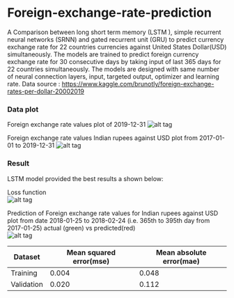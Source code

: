 # Foreign-exchange-rate-prediction

A Comparison between long short term memory (LSTM ),  simple recurrent neural networks (SRNN) and gated recurrent unit (GRU)  to predict currency exchange rate for 22 countries currencies  against United States Dollar(USD) simultaneously. The models are trained to predict foreign currency exchange rate for 30 consecutive days by taking input of last 365 days for 22 countries simultaneously. The models are designed with same number of neural connection layers, input, targeted output, optimizer and learning rate.
Data source : https://www.kaggle.com/brunotly/foreign-exchange-rates-per-dollar-20002019
### Data plot 
Foreign exchange rate values plot of 2019-12-31
![alt tag](https://user-images.githubusercontent.com/50958067/90127723-410c4980-dd83-11ea-81c9-ed297f94b63d.png)


Foreign exchange rate values Indian rupees against USD plot from 2017-01-01 to 2019-12-31
![alt tag](https://user-images.githubusercontent.com/50958067/90128846-3357c380-dd85-11ea-8fa2-7c8781a92945.png)



### Result
LSTM model provided the best results a shown below:  

Loss function<br />
![alt tag](https://user-images.githubusercontent.com/50958067/90128027-ce4f9e00-dd83-11ea-8e6d-d1853c92a634.png)

Prediction of Foreign exchange rate values for Indian rupees against USD plot from date 2018-01-25 to 2018-02-24 (i.e. 365th to 395th day from
2017-01-25) actual (green) vs predicted(red)<br />
![alt tag](https://user-images.githubusercontent.com/50958067/90128184-1c64a180-dd84-11ea-8742-666d58b8e9b0.png)
 
Dataset| Mean squared error(mse) | Mean absolute error(mae) |
--- | --- | --- | 
Training  | 0.004 | 0.048 |
Validation  | 0.020 | 0.112 |
